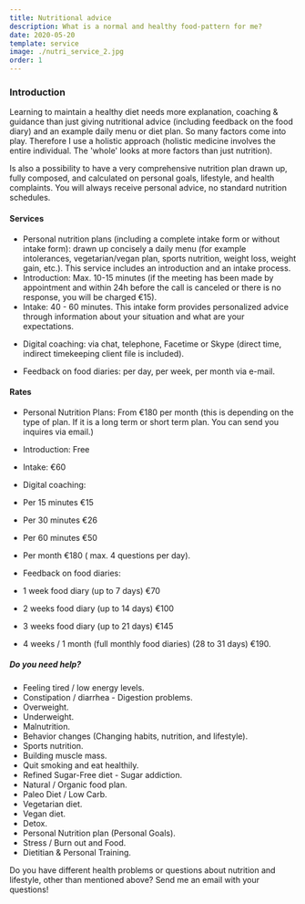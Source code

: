```yaml
---
title: Nutritional advice
description: What is a normal and healthy food-pattern for me?
date: 2020-05-20
template: service
image: ./nutri_service_2.jpg
order: 1
---
```


### Introduction

Learning to maintain a healthy diet needs more explanation, coaching & guidance than just giving nutritional advice (including feedback on the food diary) and an example daily menu or diet plan. So many factors come into play. Therefore I use a holistic approach (holistic medicine involves the entire individual. The 'whole' looks at more factors than just nutrition).

Is also a possibility to have a very comprehensive nutrition plan drawn up, fully composed, and calculated on personal goals, lifestyle, and health complaints. You will always receive personal advice, no standard nutrition schedules.

#### Services

- Personal nutrition plans (including a complete intake form or without intake form): drawn up concisely a daily menu (for example intolerances, vegetarian/vegan plan, sports nutrition, weight loss, weight gain, etc.). This service includes an introduction and an intake process.
- Introduction: Max. 10-15 minutes (if the meeting has been made by appointment and within 24h before the call is canceled or there is no response, you will be charged €15).
- Intake: 40 - 60 minutes. This intake form provides personalized advice through information about your situation and what are your expectations.

* Digital coaching: via chat, telephone, Facetime or Skype (direct time, indirect timekeeping client file is included).

* Feedback on food diaries: per day, per week, per month via e-mail.

#### Rates

- Personal Nutrition Plans: From €180 per month (this is depending on the type of plan. If it is a long term or short term plan. You can send you inquires via email.)

- Introduction: Free

- Intake: €60

* Digital coaching:

* Per 15 minutes €15
* Per 30 minutes €26
* Per 60 minutes €50
* Per month €180 ( max. 4 questions per day).

* Feedback on food diaries:

* 1 week food diary (up to 7 days) €70
* 2 weeks food diary (up to 14 days) €100
* 3 weeks food diary (up to 21 days) €145
* 4 weeks / 1 month (full monthly food diaries) (28 to 31 days) €190.

##### Do you need help?

- Feeling tired / low energy levels.
- Constipation / diarrhea - Digestion problems.
- Overweight.
- Underweight.
- Malnutrition.
- Behavior changes (Changing habits, nutrition, and lifestyle).
- Sports nutrition.
- Building muscle mass.
- Quit smoking and eat healthily.
- Refined Sugar-Free diet - Sugar addiction.
- Natural / Organic food plan.
- Paleo Diet / Low Carb.
- Vegetarian diet.
- Vegan diet.
- Detox.
- Personal Nutrition plan (Personal Goals).
- Stress / Burn out and Food.
- Dietitian & Personal Training.

Do you have different health problems or questions about nutrition and lifestyle, other than mentioned above? Send me an email with your questions!
